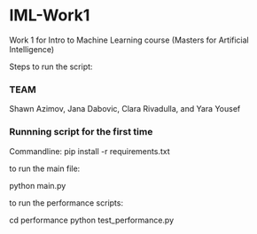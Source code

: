 # IML-Work1

Work 1 for Intro to Machine Learning course (Masters for Artificial Intelligence)

Steps to run the script:


### TEAM

Shawn Azimov, Jana Dabovic, Clara Rivadulla, and Yara Yousef


### Runnning script for the first time


Commandline:
pip install -r requirements.txt

to run the main file:

python main.py


to run the performance scripts:

cd performance
python test_performance.py
